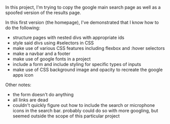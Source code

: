 In this project, I'm trying to copy the google main search page as well as a spoofed version of the results page.

In this first version (the homepage), I've demonstrated that I know how to do the following:
- structure pages with nested divs with appropriate ids
- style said divs using #selectors in CSS
- make use of various CSS features including flexbox and :hover selectors
- make a navbar and a footer
- make use of google fonts in a project
- include a form and include styling for specific types of inputs
- make use of CSS background image and opacity to recreate the google apps icon

Other notes:
- the form doesn't do anything
- all links are dead
- couldn't quickly figure out how to include the search or microphone icons in the search bar. probably could do so with more googling, but seemed outside the scope of this particular project
